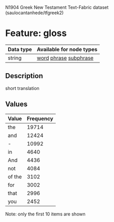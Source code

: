 <p>N1904 Greek New Testament Text-Fabric dataset (saulocantanhede/tfgreek2)</p>

<h1>Feature: gloss</h1>

<table>
<thead>
<tr>
  <th>Data type</th>
  <th>Available for node types</th>
</tr>
</thead>
<tbody>
<tr>
  <td>string</td>
  <td><A HREF="featurebynodetype.md#word">word</A> <A HREF="featurebynodetype.md#phrase">phrase</A> <A HREF="featurebynodetype.md#subphrase">subphrase</A></td>
</tr>
</tbody>
</table>

<h2>Description</h2>

<p>short translation</p>

<h2>Values</h2>

<table>
<thead>
<tr>
  <th>Value</th>
  <th>Frequency</th>
</tr>
</thead>
<tbody>
<tr>
  <td>the</td>
  <td>19714</td>
</tr>
<tr>
  <td>and</td>
  <td>12424</td>
</tr>
<tr>
  <td>-</td>
  <td>10992</td>
</tr>
<tr>
  <td>in</td>
  <td>4640</td>
</tr>
<tr>
  <td>And</td>
  <td>4436</td>
</tr>
<tr>
  <td>not</td>
  <td>4084</td>
</tr>
<tr>
  <td>of the</td>
  <td>3102</td>
</tr>
<tr>
  <td>for</td>
  <td>3002</td>
</tr>
<tr>
  <td>that</td>
  <td>2996</td>
</tr>
<tr>
  <td>you</td>
  <td>2452</td>
</tr>
</tbody>
</table>

<p>Note: only the first 10 items are shown</p>
